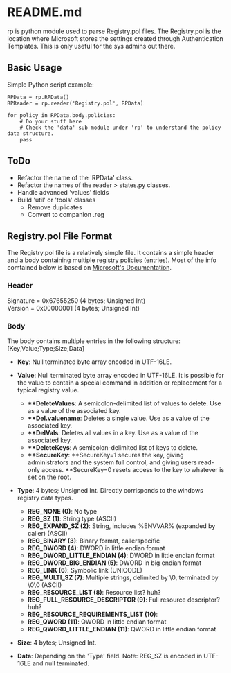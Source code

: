 README.md
=========

rp is python module used to parse Registry.pol files. The Registry.pol is the location where Microsoft stores the settings created through Authentication Templates. This is only useful for the sys admins out there.

## Basic Usage
Simple Python script example:

	RPData = rp.RPData()
	RPReader = rp.reader('Registry.pol', RPData)

	for policy in RPData.body.policies:
		# Do your stuff here
		# Check the 'data' sub module under 'rp' to understand the policy data structure.
		pass

## ToDo
* Refactor the name of the 'RPData' class.
* Refactor the names of the reader > states.py classes.
* Handle advanced 'values' fields
* Build 'util' or 'tools' classes
	* Remove duplicates
	* Convert to companion .reg

## Registry.pol File Format
The Registry.pol file is a relatively simple file.  It contains a simple header and a body containing multiple registry policies (entries). Most of the info comtained below is based on [Microsoft's Documentation][1].

 [1]: http://msdn.microsoft.com/en-us/library/windows/desktop/aa374407(v=vs.85).aspx

### Header
Signature = 0x67655250 (4 bytes; Unsigned Int)  
Version = 0x00000001 (4 bytes; Unsigned Int)  

### Body
The body contains multiple entries in the following structure:  
	[Key;Value;Type;Size;Data]


* **Key**: Null terminated byte array encoded in UTF-16LE.  
* **Value**: Null terminated byte array encoded in UTF-16LE. It is possible for the value to contain a special command in addition or replacement for a typical registry value.
	* **\*\*DeleteValues**: A semicolon-delimited list of values to delete. Use as a value of the associated key.
	* **\*\*Del.valuename**: Deletes a single value. Use as a value of the associated key.
	* **\*\*DelVals**: Deletes all values in a key. Use as a value of the associated key.
	* **\*\*DeleteKeys**: A semicolon-delimited list of keys to delete.
	* **\*\*SecureKey**: **SecureKey=1 secures the key, giving administrators and the system full control, and giving users read-only access. **SecureKey=0 resets access to the key to whatever is set on the root.
	
* **Type**: 4 bytes; Unsigned Int. Directly corrisponds to the windows registry data types.
	* **REG_NONE (0)**: No type
	* **REG_SZ (1)**: String type (ASCII)
	* **REG_EXPAND_SZ (2)**: String, includes %ENVVAR% (expanded by caller) (ASCII)
	* **REG_BINARY (3)**: Binary format, callerspecific
	* **REG_DWORD (4)**: DWORD in little endian format
	* **REG_DWORD_LITTLE_ENDIAN (4)**: DWORD in little endian format
	* **REG_DWORD_BIG_ENDIAN (5)**: DWORD in big endian format
	* **REG_LINK (6)**: Symbolic link (UNICODE)
	* **REG_MULTI_SZ (7)**: Multiple strings, delimited by \0, terminated by \0\0 (ASCII)
	* **REG_RESOURCE_LIST (8)**: Resource list? huh?
	* **REG_FULL_RESOURCE_DESCRIPTOR (9)**: Full resource descriptor? huh?
	* **REG_RESOURCE_REQUIREMENTS_LIST (10)**:
	* **REG_QWORD (11)**: QWORD in little endian format
	* **REG_QWORD_LITTLE_ENDIAN (11)**: QWORD in little endian format

* **Size**: 4 bytes; Unsigned Int.  
* **Data**: Depending on the 'Type' field. Note: REG_SZ is encoded in UTF-16LE and null terminated.  




